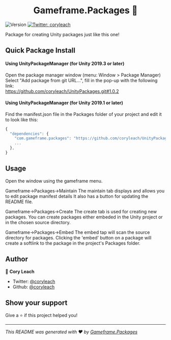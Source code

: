 <h1 align="center">Gameframe.Packages 👋</h1>
<p>
  <img alt="Version" src="https://img.shields.io/badge/version-1.0.2-blue.svg?cacheSeconds=2592000" />
  <a href="https://twitter.com/Cory Leach">
    <img alt="Twitter: coryleach" src="https://img.shields.io/twitter/follow/coryleach.svg?style=social" target="_blank" />
  </a>
</p>

Package for creating Unity packages just like this one!

## Quick Package Install

#### Using UnityPackageManager (for Unity 2019.3 or later)
Open the package manager window (menu: Window > Package Manager)<br/>
Select "Add package from git URL...", fill in the pop-up with the following link:<br/>
https://github.com/coryleach/UnityPackages.git#1.0.2<br/>

#### Using UnityPackageManager (for Unity 2019.1 or later)

Find the manifest.json file in the Packages folder of your project and edit it to look like this:
```js
{
  "dependencies": {
    "com.gameframe.packages": "https://github.com/coryleach/UnityPackages.git#1.0.2",
    ...
  },
}
```

<!-- DOC-START -->
<!-- 
Changes between 'DOC START' and 'DOC END' will not be lost on package update 
-->

## Usage

Open the window using the gameframe menu.

Gameframe->Packages->Maintain
The maintain tab displays and allows you to edit package manifest details
It also has a button for updating the README file.

Gameframe->Packages->Create
The create tab is used for creating new packages.
You can create packages either embeded in the Unity project or in the chosen source directory.

Gameframe->Packages->Embed
The embed tap will scan the source directory for packages.
Clicking the 'embed' button on a package will create a softlink to the package in the project's Packages folder.

<!-- DOC-END -->

## Author

👤 **Cory Leach**

* Twitter: [@coryleach](https://twitter.com/coryleach)
* Github: [@coryleach](https://github.com/coryleach)


## Show your support

Give a ⭐️ if this project helped you!

***
_This README was generated with ❤️ by [Gameframe.Packages](https://github.com/coryleach/unitypackages)_
